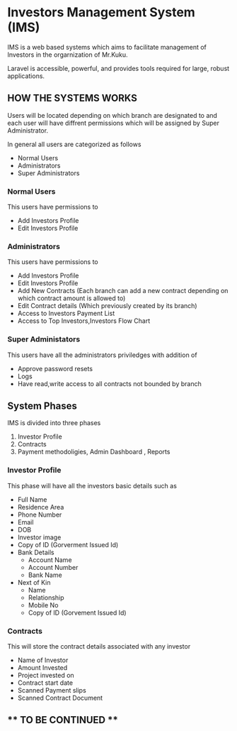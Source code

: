 

# Investors Management System (IMS)

IMS is a web based systems which aims to facilitate management of Investors in the orgarnization of Mr.Kuku.

Laravel is accessible, powerful, and provides tools required for large, robust applications.

## HOW THE SYSTEMS WORKS

Users will be located depending on which branch are designated to and each user will have diffrent permissions which will be assigned by Super Administrator.

In general all users are categorized as follows
- Normal Users
- Administrators
- Super Administrators

### Normal Users
This users have permissions to
- Add Investors Profile
- Edit Investors Profile

### Administrators
This users have permissions to
- Add Investors Profile
- Edit Investors Profile
- Add New Contracts (Each branch can add a new contract depending on which contract amount is allowed to)
- Edit Contract details (Which previously created by its branch)
- Access to Investors Payment List
- Access to Top Investors,Investors Flow Chart

### Super Administators
This users have all the administrators priviledges with addition of
- Approve password resets
- Logs
- Have read,write access to all contracts not bounded by branch


## System Phases
IMS is divided into three phases

1.  Investor Profile
2. Contracts
3. Payment methodoligies, Admin Dashboard , Reports

### Investor Profile
This phase will have all the investors basic details such as

- Full Name
- Residence Area
- Phone Number
- Email
- DOB
- Investor image
- Copy of ID (Gorverment Issued Id)
- Bank Details
   - Account Name
   - Account Number
   - Bank Name
- Next of Kin
  - Name
  - Relationship
  - Mobile No
  - Copy of ID (Gorvement Issued Id)

### Contracts
This will store the contract details associated with any investor
- Name of Investor
- Amount Invested
- Project invested on
- Contract start date
- Scanned Payment slips
- Scanned Contract Document

## ** TO BE CONTINUED **
